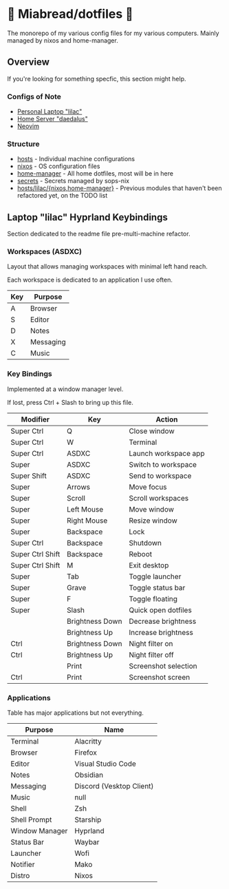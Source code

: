 # 🥕 Miabread/dotfiles 🐇 

The monorepo of my various config files for my various computers. Mainly managed by nixos and home-manager.

## Overview

If you're looking for something specfic, this section might help.

### Configs of Note 

- [Personal Laptop "lilac"](/hosts/lilac)
- [Home Server "daedalus"](/hosts/daedalus)
- [Neovim](/home-manager/nvim)

### Structure

- [hosts](/hosts) - Individual machine configurations
- [nixos](/nixos) - OS configuration files
- [home-manager](/home-manager) - All home dotfiles, most will be in here
- [secrets](/secrets) - Secrets managed by sops-nix
- [hosts/lilac/{nixos,home-manager}](/hosts/lilac) - Previous modules that haven't been refactored yet, on the TODO list

## Laptop "lilac" Hyprland Keybindings

Section dedicated to the readme file pre-multi-machine refactor.

### Workspaces (ASDXC)

Layout that allows managing workspaces with minimal left hand reach.

Each workspace is dedicated to an application I use often.

| Key | Purpose   |
| --- | --------- |
| A   | Browser   |
| S   | Editor    |
| D   | Notes     |
| X   | Messaging |
| C   | Music     |

### Key Bindings

Implemented at a window manager level.

If lost, press Ctrl + Slash to bring up this file.

| Modifier         | Key             | Action               |
| ---------------- | --------------- | -------------------- |
| Super Ctrl       | Q               | Close window         |
| Super Ctrl       | W               | Terminal             |
| Super Ctrl       | ASDXC           | Launch workspace app |
| Super            | ASDXC           | Switch to workspace  |
| Super Shift      | ASDXC           | Send to workspace    |
| Super            | Arrows          | Move focus           |
| Super            | Scroll          | Scroll workspaces    |
| Super            | Left Mouse      | Move window          |
| Super            | Right Mouse     | Resize window        |
| Super            | Backspace       | Lock                 |
| Super Ctrl       | Backspace       | Shutdown             |
| Super Ctrl Shift | Backspace       | Reboot               |
| Super Ctrl Shift | M               | Exit desktop         |
| Super            | Tab             | Toggle launcher      |
| Super            | Grave           | Toggle status bar    |
| Super            | F               | Toggle floating      |
| Super            | Slash           | Quick open dotfiles  |
|                  | Brightness Down | Decrease brightness  |
|                  | Brightness Up   | Increase brightness  |
| Ctrl             | Brightness Down | Night filter on      |
| Ctrl             | Brightness Up   | Night filter off     |
|                  | Print           | Screenshot selection |
| Ctrl             | Print           | Screenshot screen    |

### Applications

Table has major applications but not everything.

| Purpose        | Name                     |
| -------------- | ------------------------ |
| Terminal       | Alacritty                |
| Browser        | Firefox                  |
| Editor         | Visual Studio Code       |
| Notes          | Obsidian                 |
| Messaging      | Discord (Vesktop Client) |
| Music          | null                     |
| Shell          | Zsh                      |
| Shell Prompt   | Starship                 |
| Window Manager | Hyprland                 |
| Status Bar     | Waybar                   |
| Launcher       | Wofi                     |
| Notifier       | Mako                     |
| Distro         | Nixos                    |
